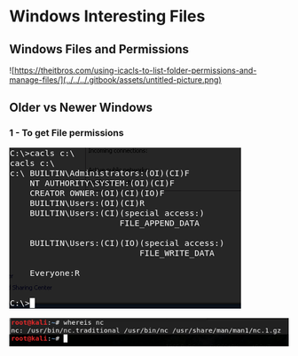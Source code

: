 # Windows Interesting Files

## Windows Files and Permissions

![https://theitbros.com/using-icacls-to-list-folder-permissions-and-manage-files/](../../../.gitbook/assets/untitled-picture.png)



## Older vs Newer Windows

### 1 - To get File permissions

![Older Versions of Windows](../../../.gitbook/assets/fp.png)

![newer versions of Windows](../../../.gitbook/assets/image%20%2845%29.png)

